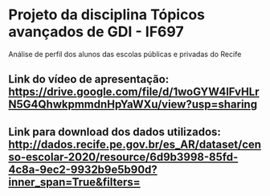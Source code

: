 # Projeto da disciplina Tópicos avançados de GDI - IF697
Análise de perfil dos alunos das escolas públicas e privadas do Recife

## Link do vídeo de apresentação: https://drive.google.com/file/d/1woGYW4lFvHLrN5G4QhwkpmmdnHpYaWXu/view?usp=sharing

## Link para download dos dados utilizados: http://dados.recife.pe.gov.br/es_AR/dataset/censo-escolar-2020/resource/6d9b3998-85fd-4c8a-9ec2-9932b9e5b90d?inner_span=True&filters=
